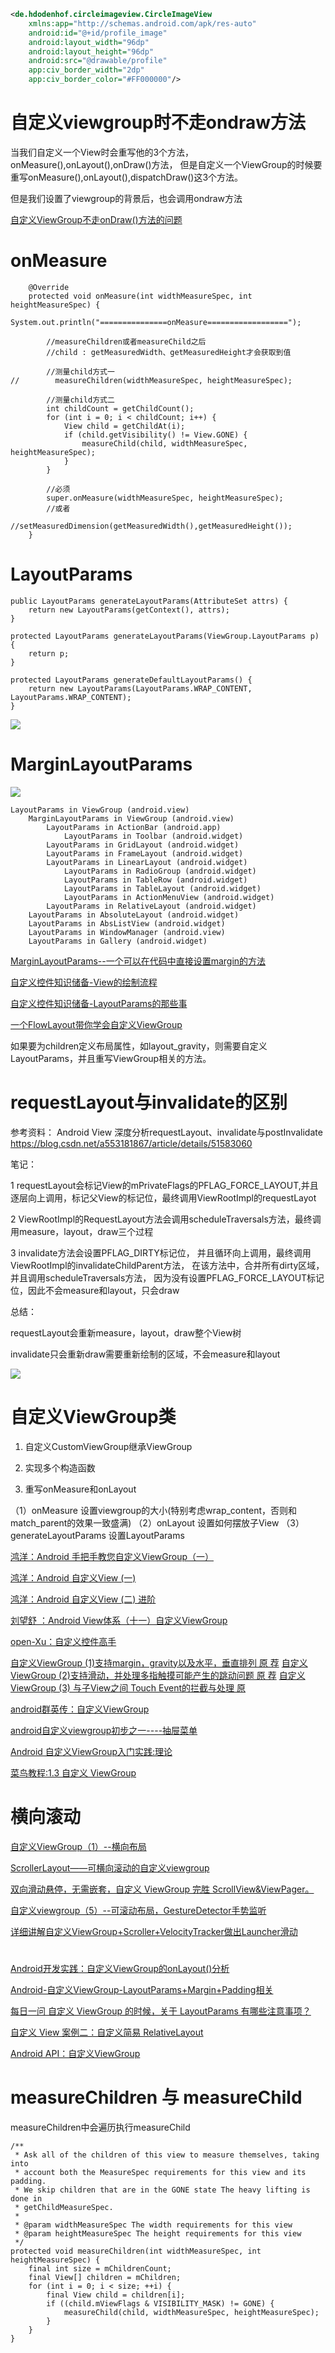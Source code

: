 

```xml
<de.hdodenhof.circleimageview.CircleImageView
    xmlns:app="http://schemas.android.com/apk/res-auto"
    android:id="@+id/profile_image"
    android:layout_width="96dp"
    android:layout_height="96dp"
    android:src="@drawable/profile"
    app:civ_border_width="2dp"
    app:civ_border_color="#FF000000"/>
```

# 自定义viewgroup时不走ondraw方法

当我们自定义一个View时会重写他的3个方法，onMeasure(),onLayout(),onDraw()方法，
但是自定义一个ViewGroup的时候要重写onMeasure(),onLayout(),dispatchDraw()这3个方法。

但是我们设置了viewgroup的背景后，也会调用ondraw方法

[自定义ViewGroup不走onDraw()方法的问题](https://www.jianshu.com/p/7d2f4cba2042)

# onMeasure

```
    @Override
    protected void onMeasure(int widthMeasureSpec, int heightMeasureSpec) {
        System.out.println("===============onMeasure==================");

        //measureChildren或者measureChild之后 
        //child : getMeasuredWidth、getMeasuredHeight才会获取到值
        
        //测量child方式一
//        measureChildren(widthMeasureSpec, heightMeasureSpec);

        //测量child方式二
        int childCount = getChildCount();
        for (int i = 0; i < childCount; i++) {
            View child = getChildAt(i);
            if (child.getVisibility() != View.GONE) {
                measureChild(child, widthMeasureSpec, heightMeasureSpec);
            }
        }

        //必须
        super.onMeasure(widthMeasureSpec, heightMeasureSpec);
        //或者
        //setMeasuredDimension(getMeasuredWidth(),getMeasuredHeight());
    }
```

# LayoutParams

``` 
public LayoutParams generateLayoutParams(AttributeSet attrs) {
    return new LayoutParams(getContext(), attrs);
}

protected LayoutParams generateLayoutParams(ViewGroup.LayoutParams p) {
    return p;
}

protected LayoutParams generateDefaultLayoutParams() {
    return new LayoutParams(LayoutParams.WRAP_CONTENT, LayoutParams.WRAP_CONTENT);
}
```
![](pics/layoutparams.png)


# MarginLayoutParams

![](pics/marginlayoutparams.png)

``` 
LayoutParams in ViewGroup (android.view)
    MarginLayoutParams in ViewGroup (android.view)
        LayoutParams in ActionBar (android.app)
            LayoutParams in Toolbar (android.widget)
        LayoutParams in GridLayout (android.widget)
        LayoutParams in FrameLayout (android.widget)
        LayoutParams in LinearLayout (android.widget)
            LayoutParams in RadioGroup (android.widget)
            LayoutParams in TableRow (android.widget)
            LayoutParams in TableLayout (android.widget)
            LayoutParams in ActionMenuView (android.widget)
        LayoutParams in RelativeLayout (android.widget)
    LayoutParams in AbsoluteLayout (android.widget)
    LayoutParams in AbsListView (android.widget)
    LayoutParams in WindowManager (android.view)
    LayoutParams in Gallery (android.widget)
```


[MarginLayoutParams--一个可以在代码中直接设置margin的方法](https://blog.csdn.net/u011374875/article/details/52150471)

[自定义控件知识储备-View的绘制流程](https://blog.csdn.net/yisizhu/article/details/51527557#t2)

[自定义控件知识储备-LayoutParams的那些事](https://blog.csdn.net/yisizhu/article/details/51582622)

[一个FlowLayout带你学会自定义ViewGroup](https://blog.csdn.net/yisizhu/article/details/51679219)

如果要为children定义布局属性，如layout_gravity，则需要自定义LayoutParams，并且重写ViewGroup相关的方法。

# requestLayout与invalidate的区别

参考资料：
Android View 深度分析requestLayout、invalidate与postInvalidate
https://blog.csdn.net/a553181867/article/details/51583060

笔记：

1 requestLayout会标记View的mPrivateFlags的PFLAG_FORCE_LAYOUT,并且逐层向上调用，标记父View的标记位，最终调用ViewRootImpl的requestLayot

2 ViewRootImpl的RequestLayout方法会调用scheduleTraversals方法，最终调用measure，layout，draw三个过程

3 invalidate方法会设置PFLAG_DIRTY标记位， 并且循环向上调用，最终调用ViewRootImpl的invalidateChildParent方法，
在该方法中，合并所有dirty区域，并且调用scheduleTraversals方法，
因为没有设置PFLAG_FORCE_LAYOUT标记位，因此不会measure和layout，只会draw

总结：

requestLayout会重新measure，layout，draw整个View树

invalidate只会重新draw需要重新绘制的区域，不会measure和layout

![](pics/绘制流程.png)

# 自定义ViewGroup类

1. 自定义CustomViewGroup继承ViewGroup

2. 实现多个构造函数

3. 重写onMeasure和onLayout

（1）onMeasure 设置viewgroup的大小(特别考虑wrap_content，否则和match_parent的效果一致盛满)
（2）onLayout 设置如何摆放子View
（3）generateLayoutParams 设置LayoutParams

[鸿洋：Android 手把手教您自定义ViewGroup（一）](https://blog.csdn.net/lmj623565791/article/details/38339817)

[鸿洋：Android 自定义View (一)](https://blog.csdn.net/lmj623565791/article/details/24252901)

[鸿洋：Android 自定义View (二) 进阶](https://blog.csdn.net/lmj623565791/article/details/24300125)

[刘望舒 ：Android View体系（十一）自定义ViewGroup](http://liuwangshu.cn/application/view/11-custom-viewgroup.html)

[open-Xu：自定义控件高手](https://blog.csdn.net/u010163442/column/info/14247)

[自定义ViewGroup (1)支持margin，gravity以及水平，垂直排列 原 荐](https://my.oschina.net/fengheju/blog/196266)
[自定义ViewGroup (2)支持滑动，并处理多指触摸可能产生的跳动问题 原 荐](https://my.oschina.net/fengheju/blog/196455)
[自定义ViewGroup (3) 与子View之间 Touch Event的拦截与处理 原](https://my.oschina.net/fengheju/blog/196608)

[android群英传：自定义ViewGroup](https://www.kancloud.cn/alex_wsc/heros/523265)

[android自定义viewgroup初步之一----抽屉菜单](https://www.kancloud.cn/digest/wingscustomview/129798)

[Android 自定义ViewGroup入门实践:理论](https://github.com/HotBitmapGG/AndroidInterview/blob/master/android/Android%20%E8%87%AA%E5%AE%9A%E4%B9%89ViewGroup%E5%85%A5%E9%97%A8%E5%AE%9E%E8%B7%B5.md)

[菜鸟教程:1.3 自定义 ViewGroup](https://www.runoob.com/w3cnote/android-advance-viewgrouphtml.html)


# 横向滚动

[自定义ViewGroup（1）--横向布局](https://blog.csdn.net/qq_18148011/article/details/53761543)

[ScrollerLayout——可横向滚动的自定义viewgroup](https://blog.csdn.net/Android_Study_OK/article/details/51351736)

[双向滑动悬停，无需嵌套，自定义 ViewGroup 完胜 ScrollView&ViewPager。](https://juejin.im/entry/592098870ce46300694dc6bb)

[自定义viewgroup（5）--可滚动布局，GestureDetector手势监听](https://blog.csdn.net/qq_18148011/article/details/53761587)

[详细讲解自定义ViewGroup+Scroller+VelocityTracker做出Launcher滑动](https://blog.csdn.net/u014649337/article/details/38302535)

# 

[Android开发实践：自定义ViewGroup的onLayout()分析](https://blog.51cto.com/ticktick/1542200)

[Android-自定义ViewGroup-LayoutParams+Margin+Padding相关](https://zhuanlan.zhihu.com/p/47750879)

[每日一问 自定义 ViewGroup 的时候，关于 LayoutParams 有哪些注意事项？](https://www.wanandroid.com/wenda/show/8603)

[自定义 View 案例二：自定义简易 RelativeLayout](https://xiaozhuanlan.com/topic/4216350789)

[Android API：自定义ViewGroup](https://blog.csdn.net/true100/article/details/51547573)

# measureChildren 与 measureChild

measureChildren中会遍历执行measureChild

``` 
/**
 * Ask all of the children of this view to measure themselves, taking into
 * account both the MeasureSpec requirements for this view and its padding.
 * We skip children that are in the GONE state The heavy lifting is done in
 * getChildMeasureSpec.
 *
 * @param widthMeasureSpec The width requirements for this view
 * @param heightMeasureSpec The height requirements for this view
 */
protected void measureChildren(int widthMeasureSpec, int heightMeasureSpec) {
    final int size = mChildrenCount;
    final View[] children = mChildren;
    for (int i = 0; i < size; ++i) {
        final View child = children[i];
        if ((child.mViewFlags & VISIBILITY_MASK) != GONE) {
            measureChild(child, widthMeasureSpec, heightMeasureSpec);
        }
    }
}
```










